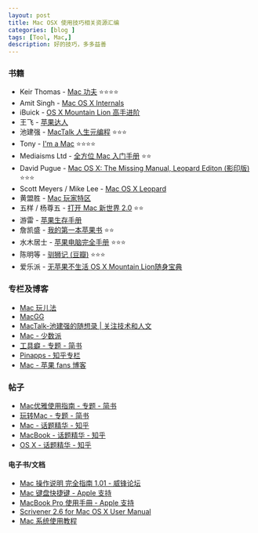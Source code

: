 ```yaml
---
layout: post
title: Mac OSX 使用技巧相关资源汇编
categories: [blog ]
tags: [Tool, Mac,]
description: 好的技巧，多多益善
---
```


### 书籍

* Keir Thomas - [Mac 功夫](http://book.douban.com/subject/20256399/) ⭐️⭐️⭐️⭐️
* Amit Singh - [Mac OS X Internals](http://book.douban.com/subject/1877561/)
* iBuick - [OS X Mountain Lion 高手进阶](https://book.douban.com/subject/20268969/)
* 王飞 - [苹果达人](http://book.douban.com/subject/4924292/)
* 池建强 - [MacTalk 人生元编程](https://book.douban.com/subject/25826578/) ⭐️⭐️⭐️
* Tony - [I'm a Mac](http://book.douban.com/subject/11502359/) ⭐️⭐️⭐️⭐️
* Mediaisms Ltd - [全方位 Mac 入门手册](http://book.douban.com/subject/3352411/) ⭐️⭐️
* David Pugue - [Mac OS X: The Missing Manual, Leopard Editon (影印版)](http://book.douban.com/subject/3066382/) ⭐️⭐️⭐️
* Scott Meyers / Mike Lee - [Mac OS X Leopard](http://book.douban.com/subject/2303799/)
* 黄盟胜 - [Mac 玩家特区](http://book.douban.com/subject/3012589/)
* 五样 / 杨尊五 - [打开 Mac 新世界 2.0](http://book.douban.com/subject/3945376/) ⭐️⭐️
* 游雷 - [苹果生存手册](http://book.douban.com/subject/3928622/) 
* 詹凯盛 - [我的第一本苹果书](http://book.douban.com/subject/3390590/) ⭐️⭐️
* 水木居士 - [苹果电脑完全手册](http://book.douban.com/subject/25741687/) ⭐️⭐️⭐️
* 陈明等 - [驯狮记 (豆瓣)](http://book.douban.com/subject/21719986/) ⭐️⭐️⭐️
* 爱乐派 - [无苹果不生活 OS X Mountain Lion随身宝典](http://book.douban.com/subject/21332151/)
  
### 专栏及博客

* [Mac 玩儿法](http://www.waerfa.com/)
* [MacGG](http://www.macgg.com/)
* [MacTalk-池建强的随想录 | 关注技术和人文](http://macshuo.com/)
* [Mac - 少数派](http://sspai.com/tag/Mac)
* [工具癖 - 专题 - 简书](http://www.jianshu.com/collection/2mvgxp)
* [Pinapps - 知乎专栏](http://zhuanlan.zhihu.com/pinapps)
* [Mac - 苹果 fans 博客](http://www.mac52ipod.cn/go.php/category/Apple-Skill)

### 帖子

* [Mac优雅使用指南 - 专题 - 简书](http://www.jianshu.com/collection/b4aee7772dad)
* [玩转Mac - 专题 - 简书](http://www.jianshu.com/collection/53eae7e9678f)
* [Mac - 话题精华 - 知乎](http://www.zhihu.com/topic/19550264/top-answers)
* [MacBook - 话题精华 - 知乎](http://www.zhihu.com/topic/19550262/top-answers)
* [OS X - 话题精华 - 知乎](http://www.zhihu.com/topic/19550290/top-answers)

#### 电子书/文档

* [ Mac 操作说明 完全指南 1.01 - 威锋论坛](http://bbs.feng.com/read-htm-tid-6651371.html)
* [Mac 键盘快捷键 - Apple 支持](https://support.apple.com/zh-cn/HT201236)
* [MacBook Pro 使用手冊 - Apple 支持](https://manuals.info.apple.com/MANUALS/1000/MA1601/zh_CN/macbook_pro_13inch_late_2011_ch.pdf)
* [Scrivener 2.6 for Mac OS X User Manual](http://www.literatureandlatte.com/documentation/scrivener-manual-a4.pdf)
* [Mac 系统使用教程](http://www.macx.cn/thread-2078092-1-1.html)


